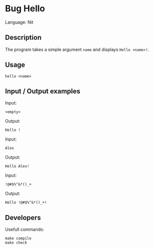 # Bug Hello

Language: Nit

## Description

The program takes a simple argument `name` and displays `Hello <name>!`.

## Usage

	hello <name>

## Input / Output examples

Input:

	<empty>

Output:

	Hello !

Input:

	Alex

Output:

	Hello Alex!

Input:

	!@#$%^&*()_+

Output:

	Hello !@#$%^&*()_+!

## Developers

Usefull commands:

	make compile
	make check
